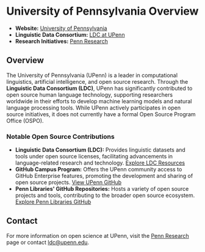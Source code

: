 # University of Pennsylvania Overview

- **Website:** [University of Pennsylvania](https://www.upenn.edu/)
- **Linguistic Data Consortium:** [LDC at UPenn](https://www.ldc.upenn.edu/)
- **Research Initiatives:** [Penn Research](https://research.upenn.edu/)

## Overview

The University of Pennsylvania (UPenn) is a leader in computational linguistics, artificial intelligence, and open source research. Through the **Linguistic Data Consortium (LDC)**, UPenn has significantly contributed to open source human language technology, supporting researchers worldwide in their efforts to develop machine learning models and natural language processing tools. While UPenn actively participates in open source initiatives, it does not currently have a formal Open Source Program Office (OSPO).

### Notable Open Source Contributions

- **Linguistic Data Consortium (LDC):** Provides linguistic datasets and tools under open source licenses, facilitating advancements in language-related research and technology.
  [Explore LDC Resources](https://www.ldc.upenn.edu/language-resources)
- **GitHub Campus Program:** Offers the UPenn community access to GitHub Enterprise features, promoting the development and sharing of open source projects.
  [View UPenn GitHub](https://github.com/upenn)
- **Penn Libraries' GitHub Repositories:** Hosts a variety of open source projects and tools, contributing to the broader open source ecosystem.
  [Explore Penn Libraries GitHub](https://github.com/upenn-libraries)

## Contact

For more information on open science at UPenn, visit the [Penn Research](https://research.upenn.edu/) page or contact [ldc@upenn.edu](mailto:ldc@upenn.edu).
